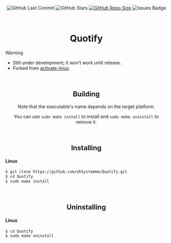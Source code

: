 <!-- Badgets -->
<div align="center"> 

![GitHub Last Commit](https://img.shields.io/github/last-commit/ohSystemmm/Quotify?style=for-the-badge&color=725A7A&logo=github&logoColor=D9E0EE&labelColor=355C7D&label=Last%20Commit)
![GitHub Stars](https://img.shields.io/github/stars/ohSystemmm/Quotify?style=for-the-badge&logo=github&color=725A7A&logoColor=D9E0EE&labelColor=355C7D)
[![GitHub Repo Size](https://img.shields.io/github/repo-size/ohSystemmm/Quotify?color=725A7A&label=SIZE&logo=googledrive&style=for-the-badge&logoColor=D9E0EE&labelColor=355C7D)](https://github.com/ohSystemmm/ohSystemmm-doties)
![Issues Badge](https://img.shields.io/badge/issues-skill-green?style=for-the-badge&color=725A7A&logo=github&logoColor=D9E0EE&labelColor=355C7D)

</div>

<br>

<!-- Header -->
<div align="center">

# **Quotify**

</div>


> [!WARNING]
> - Still under development; it won’t work until release.
> - Forked from [activate-linux](https://github.com/MrGlockenspiel/activate-linux).

<br>

<div align="center">

## Building
Note that the executable's name depends on the target platform.

You can use ``sudo make install`` to install and ``sudo make uninstall`` to remove it.

</div>

<br>

<div align="center">

## Installing
</div>

#### Linux

```bash
$ git clone https://github.com/ohSystemmm/Quotify.git
$ cd Quotify
$ sudo make install
```

<br>

<div align="center">

## Uninstalling
</div>

#### Linux

```bash
$ cd Quotify
$ sudo make uninstall
```

